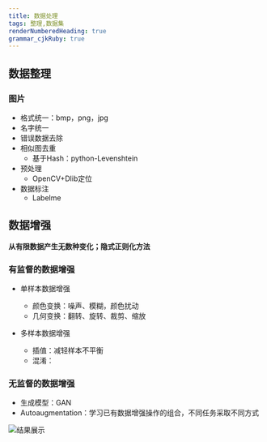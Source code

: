 ```yaml
---
title: 数据处理
tags: 整理,数据集
renderNumberedHeading: true
grammar_cjkRuby: true
---
```

## 数据整理

### 图片
- 格式统一：bmp，png，jpg
- 名字统一
- 错误数据去除
- 相似图去重
	- 基于Hash：python-Levenshtein
- 预处理
	- OpenCV+Dlib定位
- 数据标注
	- Labelme

## 数据增强
**从有限数据产生无数种变化；隐式正则化方法**
### 有监督的数据增强
- 单样本数据增强
	- 颜色变换：噪声、模糊，颜色扰动
	- 几何变换：翻转、旋转、裁剪、缩放

- 多样本数据增强
	- 插值：减轻样本不平衡
	- 混淆：

### 无监督的数据增强
- 生成模型：GAN
- Autoaugmentation：学习已有数据增强操作的组合，不同任务采取不同方式

![结果展示](https://gitee.com/knowmefly/little_book_maker/raw/master/小书匠/1581852803419.png)
